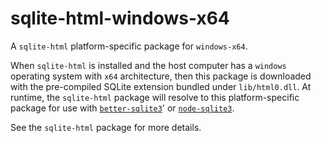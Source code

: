<!--- Generated with the npm_generate_platform_packages.sh script, don't edit by hand -->

# sqlite-html-windows-x64

A `sqlite-html` platform-specific package for `windows-x64`. 

When `sqlite-html` is installed and the host computer has a `windows` operating system with `x64` architecture, then this package is downloaded with the pre-compiled SQLite extension bundled under `lib/html0.dll`. At runtime, the `sqlite-html` package will resolve to this platform-specific package for use with [`better-sqlite3`](https://github.com/WiseLibs/better-sqlite3)' or [`node-sqlite3`](https://github.com/TryGhost/node-sqlite3).

See the `sqlite-html` package for more details.